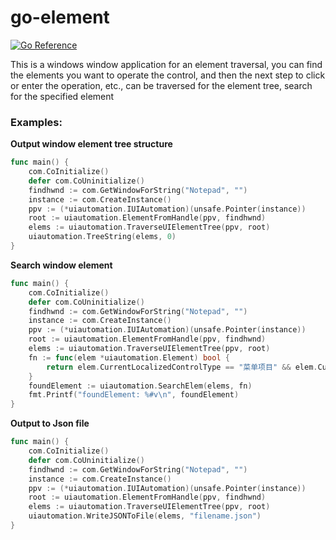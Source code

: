 # go-element

[![Go Reference](https://pkg.go.dev/badge/github.com/auuunya/go-element.svg)](https://pkg.go.dev/github.com/auuunya/go-element)

This is a windows window application for an element traversal, you can find the elements you want to operate the control, and then the next step to click or enter the operation, etc., can be traversed for the element tree, search for the specified element

### Examples:
**Output window element tree structure**
```go
func main() {
	com.CoInitialize()
	defer com.CoUninitialize()
	findhwnd := com.GetWindowForString("Notepad", "")
	instance := com.CreateInstance()
	ppv := (*uiautomation.IUIAutomation)(unsafe.Pointer(instance))
	root := uiautomation.ElementFromHandle(ppv, findhwnd)
	elems := uiautomation.TraverseUIElementTree(ppv, root)
	uiautomation.TreeString(elems, 0)
}
```
**Search window element**
```go
func main() {
	com.CoInitialize()
	defer com.CoUninitialize()
	findhwnd := com.GetWindowForString("Notepad", "")
	instance := com.CreateInstance()
	ppv := (*uiautomation.IUIAutomation)(unsafe.Pointer(instance))
	root := uiautomation.ElementFromHandle(ppv, findhwnd)
	elems := uiautomation.TraverseUIElementTree(ppv, root)
	fn := func(elem *uiautomation.Element) bool {
		return elem.CurrentLocalizedControlType == "菜单项目" && elem.CurrentName == "编辑"
	}
	foundElement := uiautomation.SearchElem(elems, fn)
	fmt.Printf("foundElement: %#v\n", foundElement)
}
```
**Output to Json file**
```go
func main() {
	com.CoInitialize()
	defer com.CoUninitialize()
	findhwnd := com.GetWindowForString("Notepad", "")
	instance := com.CreateInstance()
	ppv := (*uiautomation.IUIAutomation)(unsafe.Pointer(instance))
	root := uiautomation.ElementFromHandle(ppv, findhwnd)
	elems := uiautomation.TraverseUIElementTree(ppv, root)
	uiautomation.WriteJSONToFile(elems, "filename.json")
}
```
